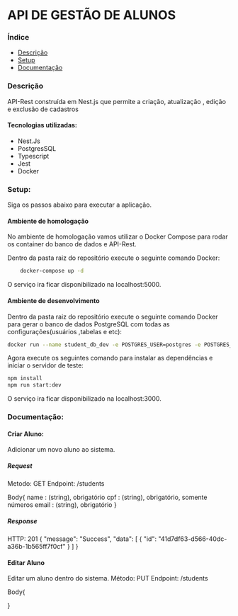 # API DE GESTÃO DE ALUNOS

### Índice

- [Descrição](#descricao)
- [Setup](#setup)
- [Documentação](#documentacao)

### Descrição

API-Rest construída em Nest.js que permite a criação, atualização , edição e exclusão de cadastros

#### Tecnologias utilizadas:

- Nest.Js
- PostgresSQL
- Typescript
- Jest
- Docker

### Setup:

Siga os passos abaixo para executar a aplicação.

#### Ambiente de homologação

No ambiente de homologação vamos utilizar o Docker Compose para rodar os container do banco de dados e API-Rest.

Dentro da pasta raiz do repositório execute o seguinte comando Docker:

```bash
	docker-compose up -d
```

O serviço ira ficar disponibilizado na localhost:5000.

#### Ambiente de desenvolvimento

Dentro da pasta raiz do repositório execute o seguinte comando Docker para gerar o banco de dados PostgreSQL com todas as configurações(usuários ,tabelas e etc):

```bash
docker run --name student_db_dev -e POSTGRES_USER=postgres -e POSTGRES_DB=students_db -e POSTGRES_PASSWORD=root -v sql\init.sql -d postgres
```

Agora execute os seguintes comando para instalar as dependências e iniciar o servidor de teste:

```bash
npm install
npm run start:dev
```

O serviço ira ficar disponibilizado na localhost:3000.

### Documentação:

#### Criar Aluno:

Adicionar um novo aluno ao sistema.

##### Request

Metodo: GET
Endpoint: /students

Body{
name : (string), obrigatório
cpf : (string), obrigatório, somente números
email : (string), obrigatório
}

##### Response

HTTP: 201
{
"message": "Success",
"data": [
{
"id": "41d7df63-d566-40dc-a36b-1b565ff7f0cf"
}
]
}

#### Editar Aluno

Editar um aluno dentro do sistema.
Método: PUT
Endpoint: /students

Body{

}
